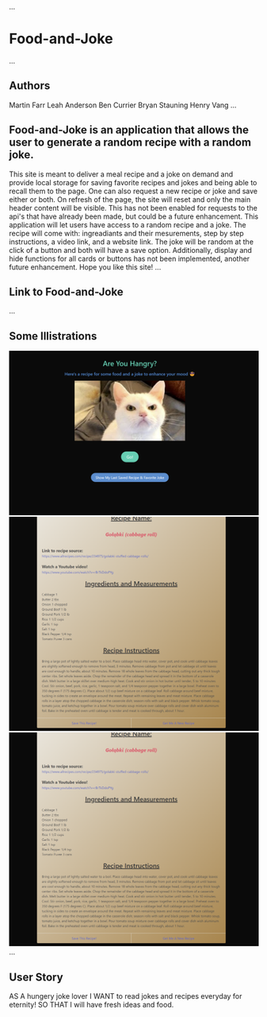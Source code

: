 ...
# Food-and-Joke
<!-- Title -->
...
## Authors
Martin Farr
Leah Anderson
Ben Currier
Bryan Stauning
Henry Vang
...
## Food-and-Joke is an application that allows the user to generate a random recipe with a random joke.
<!-- Name of Project and what it does -->
This site is meant to deliver a meal recipe and a joke on demand and provide local storage for saving favorite recipes and jokes and being able to recall them to the page.
One can also request a new recipe or joke and save either or both.
On refresh of the page, the site will reset and only the main header content will be visible. This has not been enabled for requests to the api's that have already been made, but could be a future enhancement.
This application will let users have access to a random recipe and a joke. The recipe will come with: ingreadiants and their mesurements, step by step instructions, 
a video link, and a website link. The joke will be random at the click of a button and both will have a save option.
Additionally, display and hide functions for all cards or buttons has not been implemented, another future enhancement.
Hope you like this site!
...
## Link to Food-and-Joke

...
## Some Illistrations
![Webpage](./Assets/images/projectFrontPage.png)
![Webpage](./Assets/images/projectRecipeCard.png)
![Webpage](./Assets/images/projectRecipeCard.png)
...
## User Story
AS A hungery joke lover
I WANT to read jokes and recipes everyday for eternity! 
SO THAT I will have fresh ideas and food.